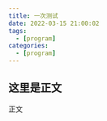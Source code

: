 ```yaml
---
title: 一次测试
date: 2022-03-15 21:00:02
tags: 
  - [program]
categories: 
  - [program]
---
```


这里是正文
---
正文